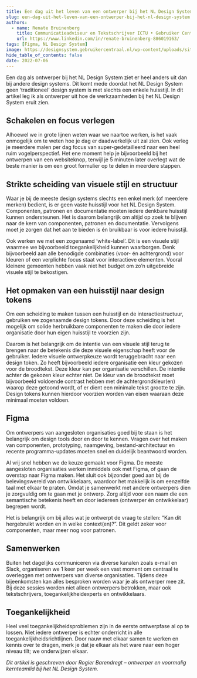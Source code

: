```yaml
---
title: Een dag uit het leven van een ontwerper bij het NL Design System
slug: een-dag-uit-het-leven-van-een-ontwerper-bij-het-nl-design-system
authors:
  - name: Renate Bruinenberg
    title: Communicatieadviseur en Tekstschrijver ICTU • Gebruiker Centraal
    url: https://www.linkedin.com/in/renate-bruinenberg-886019163/
tags: [Figma, NL Design System]
image: https://designsystem.gebruikercentraal.nl/wp-content/uploads/sites/26/2022/06/Bryan-de-Jong.jpeg
hide_table_of_contents: false
date: 2022-07-06
---
```


Een dag als ontwerper bij het NL Design System ziet er heel anders uit dan bij andere design systems. Dit komt mede doordat het NL Design System geen ‘traditioneel’ design system is met slechts een enkele huisstijl. In dit artikel leg ik als ontwerper uit hoe de werkzaamheden bij het NL Design System eruit zien.

<!-- truncate -->

## Schakelen en focus verlegen

Alhoewel we in grote lijnen weten waar we naartoe werken, is het vaak onmogelijk om te weten hoe je dag er daadwerkelijk uit zal zien. Ook verleg je meerdere malen per dag focus van super-gedetailleerd naar een heel ruim vogelperspectief. Het ene moment help je bijvoorbeeld bij het ontwerpen van een websiteknop, terwijl je 5 minuten later overlegt wat de beste manier is om een groot formulier op te delen in meerdere stappen.

## Strikte scheiding van visuele stijl en structuur

Waar je bij de meeste design systems slechts een enkel merk (of meerdere merken) bedient, is er geen vaste huisstijl voor het NL Design System. Componenten, patronen en documentatie moeten iedere denkbare huisstijl kunnen ondersteunen. Het is daarom belangrijk om altijd op zoek te blijven naar de kern van componenten, patronen en documentatie. Vervolgens moet je zorgen dat het aan te bieden is én bruikbaar is voor iedere huisstijl.

Ook werken we met een zogenaamd ‘white-label’. Dit is een visuele stijl waarmee we bijvoorbeeld toegankelijkheid kunnen waarborgen. Denk bijvoorbeeld aan alle benodigde combinaties (voor- én achtergrond) voor kleuren of een verplichte focus staat voor interactieve elementen. Vooral kleinere gemeenten hebben vaak niet het budget om zo’n uitgebreide visuele stijl te bekostigen.

## Het opmaken van een huisstijl naar design tokens

Om een scheiding te maken tussen een huisstijl en de interactiestructuur, gebruiken we zogenaamde design tokens. Door deze scheiding is het mogelijk om solide herbruikbare componenten te maken die door iedere organisatie door hun eigen huisstijl te voorzien zijn.

Daarom is het belangrijk om de intentie van een visuele stijl terug te brengen naar de betekenis die deze visuele eigenschap heeft voor de gebruiker. Iedere visuele ontwerpkeuze wordt teruggebracht naar een design token. Zo heeft bijvoorbeeld iedere organisatie een kleur gekozen voor de broodtekst. Deze kleur kan per organisatie verschillen. De intentie achter de gekozen kleur echter niet. De kleur van de broodtekst moet bijvoorbeeld voldoende contrast hebben met de achtergrondkleur(en) waarop deze getoond wordt, of er dient een minimale tekst grootte te zijn. Design tokens kunnen hierdoor voorzien worden van eisen waaraan deze minimaal moeten voldoen.

## Figma

Om ontwerpers van aangesloten organisaties goed bij te staan is het belangrijk om design tools door en door te kennen. Vragen over het maken van componenten, prototyping, naamgeving, bestand-architectuur en recente programma-updates moeten snel en duidelijk beantwoord worden.

Al vrij snel hebben we de keuze gemaakt voor Figma. De meeste aangesloten organisaties werken inmiddels ook met Figma, of gaan de overstap naar Figma maken. Het sluit ook bijzonder goed aan bij de belevingswereld van ontwikkelaars, waardoor het makkelijk is om eenzelfde taal met elkaar te praten. Omdat je samenwerkt met andere ontwerpers dien je zorgvuldig om te gaan met je ontwerp. Zorg altijd voor een naam die een semantische betekenis heeft en door iedereen (ontwerper én ontwikkelaar) begrepen wordt.

Het is belangrijk om bij alles wat je ontwerpt de vraag te stellen: “Kan dit hergebruikt worden en in welke context(en)?”. Dit geldt zeker voor componenten, maar meer nog voor patronen.

## Samenwerken

Buiten het dagelijks communiceren via diverse kanalen zoals e-mail en Slack, organiseren we 1 keer per week een vast moment om centraal te overleggen met ontwerpers van diverse organisaties. Tijdens deze bijeenkomsten kan alles besproken worden waar je als ontwerper mee zit. Bij deze sessies worden niet alleen ontwerpers betrokken, maar ook tekstschrijvers, toegankelijkheidexperts en ontwikkelaars.

## Toegankelijkheid

Heel veel toegankelijkheidsproblemen zijn in de eerste ontwerpfase al op te lossen. Niet iedere ontwerper is echter onderricht in alle toegankelijkheidsrichtlijnen. Door nauw met elkaar samen te werken en kennis over te dragen, merk je dat je elkaar als het ware naar een hoger niveau tilt; we onderwijzen elkaar.

_Dit artikel is geschreven door Rogier Barendregt – ontwerper en voormalig kernteamlid bij het NL Design System._
